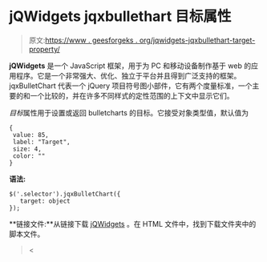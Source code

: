 # jQWidgets jqxbullethart 目标属性

> 原文:[https://www . geesforgeks . org/jqwidgets-jqxbullethart-target-property/](https://www.geeksforgeeks.org/jqwidgets-jqxbulletchart-target-property/)

**jQWidgets** 是一个 JavaScript 框架，用于为 PC 和移动设备制作基于 web 的应用程序。它是一个非常强大、优化、独立于平台并且得到广泛支持的框架。jqxBulletChart 代表一个 jQuery 项目符号图小部件，它有两个度量标准，一个主要的和一个比较的，并在许多不同样式的定性范围的上下文中显示它们。

*目标*属性用于设置或返回 bulletcharts 的目标。它接受对象类型值，默认值为

```
{ 
 value: 85, 
 label: "Target",
 size: 4, 
 color: ""
}
```

**语法:**

```
$('.selector').jqxBulletChart({
   target: object
});
```

**链接文件:**从链接下载 [jQWidgets](https://www.jqwidgets.com/download/) 。在 HTML 文件中，找到下载文件夹中的脚本文件。

> <link rel="”stylesheet”" href="”jqwidgets/styles/jqx.base.css”" type="”text/css”"><
